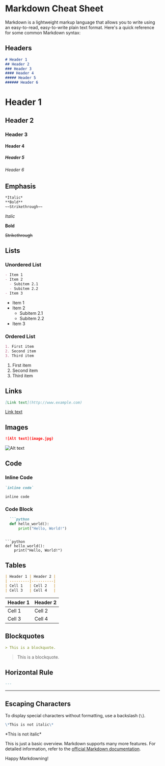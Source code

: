 # Markdown Cheat Sheet

Markdown is a lightweight markup language that allows you to write using an easy-to-read, easy-to-write plain text format. Here's a quick reference for some common Markdown syntax:

## Headers

```markdown
# Header 1
## Header 2
### Header 3
#### Header 4
##### Header 5
###### Header 6
```
# Header 1
## Header 2
### Header 3
#### Header 4
##### Header 5
###### Header 6

## Emphasis

```markdown
*Italic*
**Bold**
~~Strikethrough~~
```

*Italic*

**Bold**

~~Strikethrough~~

## Lists

### Unordered List

```markdown
- Item 1
- Item 2
  - Subitem 2.1
  - Subitem 2.2
- Item 3
```

- Item 1
- Item 2
  - Subitem 2.1
  - Subitem 2.2
- Item 3

### Ordered List

```markdown
1. First item
2. Second item
3. Third item
```

1. First item
2. Second item
3. Third item

## Links

```markdown
[Link text](http://www.example.com)
```

[Link text](http://www.example.com)

## Images

```markdown
![Alt text](image.jpg)
```

![Alt text](image.jpg)

## Code

### Inline Code

```markdown
`inline code`
```

`inline code`

### Code Block

```markdown
  ```python
  def hello_world():
      print("Hello, World!")
  ```
```

```python
def hello_world():
    print("Hello, World!")
```

## Tables

```markdown
| Header 1 | Header 2 |
| ---------|----------|
| Cell 1   | Cell 2   |
| Cell 3   | Cell 4   |
```

| Header 1 | Header 2 |
| ---------|----------|
| Cell 1   | Cell 2   |
| Cell 3   | Cell 4   |

## Blockquotes

```markdown
> This is a blockquote.
```

> This is a blockquote.

## Horizontal Rule

```markdown
---
```

---


## Escaping Characters

To display special characters without formatting, use a backslash (`\`).

```markdown
\*This is not italic\*
```

\*This is not italic\*

This is just a basic overview. Markdown supports many more features. For detailed information, refer to the [official Markdown documentation](https://www.markdownguide.org/extended-syntax/).

Happy Markdowning!

